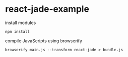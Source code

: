 # react-jade-example

install modules

```
npm install
```

compile JavaScripts using browserify

```
browserify main.js --transform react-jade > bundle.js
```

